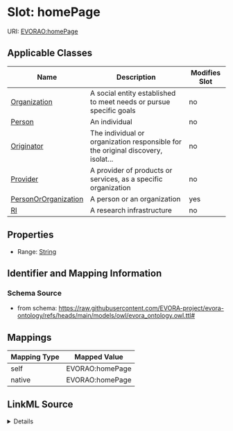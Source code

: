 

# Slot: homePage



URI: [EVORAO:homePage](https://raw.githubusercontent.com/EVORA-project/evora-ontology/refs/heads/main/models/owl/evora_ontology.owl.ttl#homePage)



<!-- no inheritance hierarchy -->





## Applicable Classes

| Name | Description | Modifies Slot |
| --- | --- | --- |
| [Organization](Organization.md) | A social entity established to meet needs or pursue specific goals |  no  |
| [Person](Person.md) | An individual |  no  |
| [Originator](Originator.md) | The individual or organization responsible for the original discovery, isolat... |  no  |
| [Provider](Provider.md) | A provider of products or services, as a specific organization |  no  |
| [PersonOrOrganization](PersonOrOrganization.md) | A person or an organization |  yes  |
| [RI](RI.md) | A research infrastructure |  no  |







## Properties

* Range: [String](String.md)





## Identifier and Mapping Information







### Schema Source


* from schema: https://raw.githubusercontent.com/EVORA-project/evora-ontology/refs/heads/main/models/owl/evora_ontology.owl.ttl#




## Mappings

| Mapping Type | Mapped Value |
| ---  | ---  |
| self | EVORAO:homePage |
| native | EVORAO:homePage |




## LinkML Source

<details>
```yaml
name: homePage
from_schema: https://raw.githubusercontent.com/EVORA-project/evora-ontology/refs/heads/main/models/owl/evora_ontology.owl.ttl#
rank: 1000
alias: homePage
domain_of:
- PersonOrOrganization
range: string

```
</details>